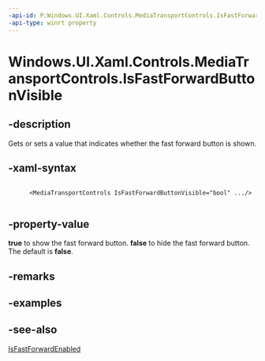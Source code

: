 ```yaml
---
-api-id: P:Windows.UI.Xaml.Controls.MediaTransportControls.IsFastForwardButtonVisible
-api-type: winrt property
---
```


<!-- Property syntax
public bool IsFastForwardButtonVisible { get;  set; }
-->

# Windows.UI.Xaml.Controls.MediaTransportControls.IsFastForwardButtonVisible

## -description
Gets or sets a value that indicates whether the fast forward button is shown.


## -xaml-syntax
```xaml

      <MediaTransportControls IsFastForwardButtonVisible="bool" .../>
    
```


## -property-value
**true** to show the fast forward button. **false** to hide the fast forward button. The default is **false**.

## -remarks

## -examples

## -see-also
[IsFastForwardEnabled](mediatransportcontrols_isfastforwardenabled.md)
